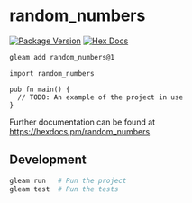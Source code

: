 # random_numbers

[![Package Version](https://img.shields.io/hexpm/v/random_numbers)](https://hex.pm/packages/random_numbers)
[![Hex Docs](https://img.shields.io/badge/hex-docs-ffaff3)](https://hexdocs.pm/random_numbers/)

```sh
gleam add random_numbers@1
```
```gleam
import random_numbers

pub fn main() {
  // TODO: An example of the project in use
}
```

Further documentation can be found at <https://hexdocs.pm/random_numbers>.

## Development

```sh
gleam run   # Run the project
gleam test  # Run the tests
```

